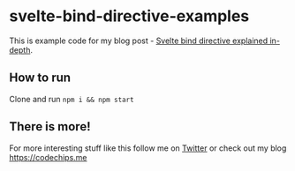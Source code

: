 # svelte-bind-directive-examples

This is example code for my blog post - [Svelte bind directive explained in-depth](https://codechips.me/svelte-bind-directive/).

## How to run

Clone and run `npm i && npm start`

## There is more!

For more interesting stuff like this follow me on [Twitter](https://twitter.com/codechips) or check out my blog https://codechips.me

